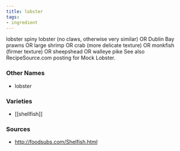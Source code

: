 ```yaml
---
title: lobster
tags:
- ingredient
---
```

lobster spiny lobster (no claws, otherwise very similar) OR Dublin Bay prawns OR large shrimp OR crab (more delicate texture) OR monkfish (firmer texture) OR sheepshead OR walleye pike See also RecipeSource.com posting for Mock Lobster.

### Other Names

* lobster

### Varieties

* [[shellfish]]

### Sources
* http://foodsubs.com/Shelfish.html
